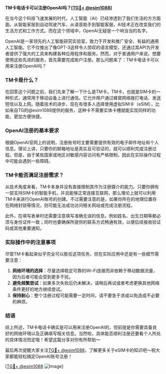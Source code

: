 **TM卡电话卡可以注册OpenAI吗？[[TG💪+ @esim1088](https://t.me/s/esim1088)]**

在当今这个科技飞速发展的时代，人工智能（AI）已经渗透到了我们生活的方方面面。从智能家居到自动驾驶汽车，从语音助手到智能客服，AI技术正在改变我们的生活方式和工作方式。而在这个领域中，OpenAI无疑是一个响当当的名字。

OpenAI是一家领先的人工智能研究实验室，致力于开发和推广安全、有益的通用人工智能。它不仅推出了像GPT-3这样令人惊叹的语言模型，还通过其API为开发者提供了强大的工具来构建各种应用程序和服务。然而，对于普通用户来说，想要使用这些先进的服务，首先需要完成账户注册。那么问题来了：TM卡电话卡可以用来注册OpenAI吗？

### TM卡是什么？

在回答这个问题之前，我们先来了解一下什么是TM卡。TM卡，也就是SIM卡的一种形式，通常用于移动设备上进行通信。它允许用户通过蜂窝网络拨打电话、发送短信以及上网。随着技术的进步，现在有很多人选择使用虚拟SIM卡（eSIM），比如来自TG的@esim1088提供的服务，这种卡不需要实体卡槽就能实现同样的功能，更加方便快捷。

### OpenAI注册的基本要求

根据OpenAI官网上的说明，注册账号时主要需要提供有效的电子邮件地址和个人信息。理论上讲，只要你的邮箱地址是真实且可验证的，就可以顺利完成注册过程。但是，由于某些国家或地区对敏感内容访问有严格限制，因此在实际操作过程中可能会遇到一些障碍。

### TM卡能否满足注册需求？

从技术角度来看，TM卡本身并没有直接限制其作为注册媒介的能力。只要你拥有一部支持SIM卡的智能手机，并且能够正常连接互联网，那么理论上就可以利用TM卡来进行OpenAI账号的创建。不过需要注意的是，如果你所在的地理位置存在网络封锁等情况，则可能无法成功访问相关网站或完成注册流程。

此外，在填写表单时还需要注意填写准确无误的信息。例如姓名、出生日期等都必须与身份证件一致；同时也要确保所提供的联系方式畅通有效，以便后续接收验证码或其他重要通知。

### 实际操作中的注意事项

尽管TM卡看起来似乎完全可以胜任这项任务，但在实际应用中还是有一些细节需要注意：

1. **网络环境的选择**：尽量选择稳定可靠的Wi-Fi连接而非依赖于移动数据流量，因为后者可能会受到更多干扰。
2. **避免频繁尝试**：如果多次失败后仍未解决，请稍后再试或者考虑更换其他网络条件更好的地方继续尝试。
3. **保持耐心**：整个注册过程可能需要一定时间，请不要急于求成以免造成不必要的麻烦。

### 结语

综上所述，TM卡电话卡确实是可以用来注册OpenAI的，但前提是你需要具备良好的网络环境以及正确填写相关信息。当然啦，具体能否顺利注册还要看个人所处的具体情况而定哦！希望这篇分享对你有所帮助～

最后再次提醒大家关注[TG💪+ @esim1088](https://t.me/s/esim1088)，了解更多关于eSIM卡的知识吧～祝大家都能轻松搞定OpenAI账号注册！

[[TG💪+ @esim1088](https://t.me/s/esim1088) ![Image](https://i.postimg.cc/4NQfJmqS/Snipaste-2025-05-13-00-14-12.png)]